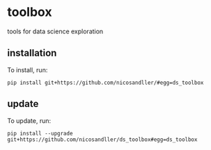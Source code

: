 # toolbox
tools for data science exploration

## installation
To install, run:
```
pip install git+https://github.com/nicosandller/#egg=ds_toolbox
```

## update
To update, run:
```
pip install --upgrade git+https://github.com/nicosandller/ds_toolbox#egg=ds_toolbox
```
